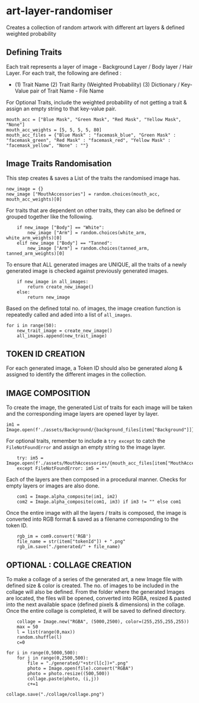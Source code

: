 # art-layer-randomiser

Creates a collection of random artwork with different art layers &amp; defined weighted probability

## Defining Traits

Each trait represents a layer of image - Background Layer / Body layer / Hair Layer. For each trait, the following are defined :

- (1) Trait Name (2) Trait Rarity (Weighted Probability) (3) Dictionary / Key-Value pair of Trait Name - File Name

For Optional Traits, include the weighted probability of not getting a trait & assign an empty string to that key-value pair.

```
mouth_acc = ["Blue Mask", "Green Mask", "Red Mask", "Yellow Mask", "None"]
mouth_acc_weights = [5, 5, 5, 5, 80]
mouth_acc_files = {"Blue Mask" : "facemask_blue", "Green Mask" : "facemask_green", "Red Mask" : "facemask_red", "Yellow Mask" : "facemask_yellow", "None" : ""}
```

## Image Traits Randomisation

This step creates & saves a List of the traits the randomised image has.

```
new_image = {}
new_image ["MouthAccessories"] = random.choices(mouth_acc, mouth_acc_weights)[0]
```

For traits that are dependent on other traits, they can also be defined or grouped together like the following.

```
    if new_image ["Body"] == "White":
        new_image ["Arm"] = random.choices(white_arm, white_arm_weights)[0]
    elif new_image ["Body"] == "Tanned":
        new_image ["Arm"] = random.choices(tanned_arm, tanned_arm_weights)[0]
```

To ensure that ALL generated images are UNIQUE, all the traits of a newly generated image is checked against previously generated images.

```
    if new_image in all_images:
        return create_new_image()
    else:
        return new_image
```

Based on the defined total no. of images, the image creation function is repeatedly called and aded into a list of `all_images`.

```
for i in range(50):
    new_trait_image = create_new_image()
    all_images.append(new_trait_image)
```

## TOKEN ID CREATION

For each generated image, a Token ID should also be generated along & assigned to identify the different images in the collection.

## IMAGE COMPOSITION

To create the image, the generated List of traits for each image will be taken and the corresponding image layers are opened layer by layer.

```
im1 = Image.open(f'./assets/Background/{background_files[item["Background"]]}.png').convert('RGBA')
```

For optional traits, remember to include a `try except` to catch the `FileNotFoundError` and assign an empty string to the image layer.

```
    try: im5 = Image.open(f'./assets/MouthAccessories/{mouth_acc_files[item["MouthAccessories"]]}.png').convert('RGBA')
    except FileNotFoundError: im5 = ""
```

Each of the layers are then composed in a procedural manner. Checks for empty layers or images are also done.

```
    com1 = Image.alpha_composite(im1, im2)
    com2 = Image.alpha_composite(com1, im3) if im3 != "" else com1
```

Once the entire image with all the layers / traits is composed, the image is converted into RGB format & saved as a filename corresponding to the token ID.

```
    rgb_im = com9.convert('RGB')
    file_name = str(item["tokenId"]) + ".png"
    rgb_im.save("./generated/" + file_name)
```

## OPTIONAL : COLLAGE CREATION

To make a collage of a series of the generated art, a new Image file with defined size & color is created. The no. of images to be included in the collage will also be defined. From the folder where the generated Images are located, the files will be opened, converted into RGBA, resized & pasted into the next available space (defined pixels & dimensions) in the collage. Once the entire collage is completed, it will be saved to defined directory.

```
    collage = Image.new("RGBA", (5000,2500), color=(255,255,255,255))
    max = 50
    l = list(range(0,max))
    random.shuffle(l)
    c=0

for i in range(0,5000,500):
    for j in range(0,2500,500):
        file = "./generated/"+str(l[c])+".png"
        photo = Image.open(file).convert("RGBA")
        photo = photo.resize((500,500))
        collage.paste(photo, (i,j))
        c+=1

collage.save("./collage/collage.png")
```
